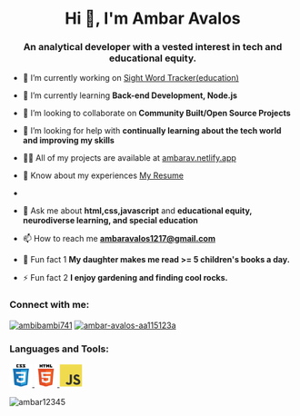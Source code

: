 <h1 align="center">Hi 👋, I'm Ambar Avalos</h1>
<h3 align="center">An analytical developer with a vested interest in tech and educational equity.</h3>

- 🔭 I’m currently working on [Sight Word Tracker(education)](https://github.com/ambar12345/Sight-Word-Tracker)

- 🌱 I’m currently learning **Back-end Development, Node.js**

- 👯 I’m looking to collaborate on **Community Built/Open Source Projects**

- 🤝 I’m looking for help with **continually learning about the tech world and improving my skills**

- 👨‍💻 All of my projects are available at [ambarav.netlify.app](ambarav.netlify.app)

- 📝 Know about my experiences <a href="https://docs.google.com/document/d/e/2PACX-1vRZe1rSiKQ5BbLEDIhd9lTZkG0GdvnrM72lqOvnNIfshU_43T9JFjjGs3EVPRGA9w/pub">My Resume</a>
- 
- 💬 Ask me about **html,css,javascript** and **educational equity, neurodiverse learning, and special education**

- 📫 How to reach me **ambaravalos1217@gmail.com**

- 📄 Fun fact 1 **My daughter makes me read >= 5 children's books a day.**

- ⚡ Fun fact 2 **I enjoy gardening and finding cool rocks.**

<h3 align="left">Connect with me:</h3>
<p align="left">
<a href="https://twitter.com/ambibambi741" target="blank"><img align="center" src="https://raw.githubusercontent.com/rahuldkjain/github-profile-readme-generator/master/src/images/icons/Social/twitter.svg" alt="ambibambi741" height="30" width="40" /></a>
<a href="https://linkedin.com/in/ambar-avalos-aa115123a" target="blank"><img align="center" src="https://raw.githubusercontent.com/rahuldkjain/github-profile-readme-generator/master/src/images/icons/Social/linked-in-alt.svg" alt="ambar-avalos-aa115123a" height="30" width="40" /></a>
</p>

<h3 align="left">Languages and Tools:</h3>
<p align="left"> <a href="https://www.w3schools.com/css/" target="_blank" rel="noreferrer"> <img src="https://raw.githubusercontent.com/devicons/devicon/master/icons/css3/css3-original-wordmark.svg" alt="css3" width="40" height="40"/> </a> <a href="https://www.w3.org/html/" target="_blank" rel="noreferrer"> <img src="https://raw.githubusercontent.com/devicons/devicon/master/icons/html5/html5-original-wordmark.svg" alt="html5" width="40" height="40"/> </a> <a href="https://developer.mozilla.org/en-US/docs/Web/JavaScript" target="_blank" rel="noreferrer"> <img src="https://raw.githubusercontent.com/devicons/devicon/master/icons/javascript/javascript-original.svg" alt="javascript" width="40" height="40"/> </a> </p>

<p><img align="center" src="https://github-readme-stats.vercel.app/api/top-langs?username=ambar12345&show_icons=true&locale=en&layout=compact" alt="ambar12345" /></p>
